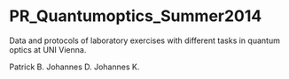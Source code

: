 PR_Quantumoptics_Summer2014
===========================

Data and protocols of laboratory exercises 
with different tasks in quantum optics at UNI Vienna.

Patrick B.
Johannes D.
Johannes K.
